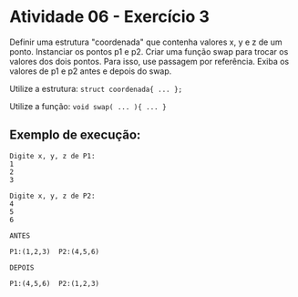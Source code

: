 # Atividade 06 - Exercício 3 

Definir uma estrutura "coordenada" que contenha valores x, y e z de um ponto. Instanciar os pontos p1 e p2. Criar uma função swap para trocar os valores dos dois pontos. Para isso, use passagem por referência. Exiba os valores de p1 e p2 antes e depois do swap. 

Utilize a estrutura: `struct coordenada{ ... };` 

Utilize a função: `void swap( ... ){ ... }` 


## Exemplo de execução:

```
Digite x, y, z de P1:
1
2
3

Digite x, y, z de P2:
4
5
6

ANTES

P1:(1,2,3)  P2:(4,5,6)

DEPOIS

P1:(4,5,6)  P2:(1,2,3)
```

